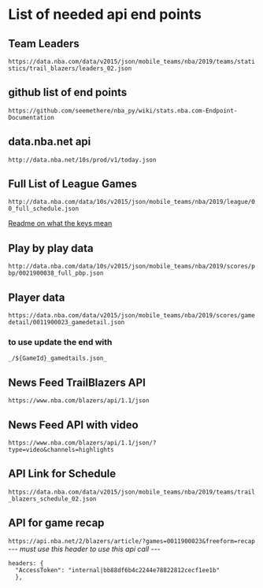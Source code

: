 # List of needed api end points

## Team Leaders

`https://data.nba.com/data/v2015/json/mobile_teams/nba/2019/teams/statistics/trail_blazers/leaders_02.json`

## github list of end points

`https://github.com/seemethere/nba_py/wiki/stats.nba.com-Endpoint-Documentation`

## data.nba.net api

`http://data.nba.net/10s/prod/v1/today.json`

## Full List of League Games

`http://data.nba.com/data/10s/v2015/json/mobile_teams/nba/2019/league/00_full_schedule.json`

[Readme on what the keys mean](https://github.com/rlabausa/nba-schedule-data)

## Play by play data

`http://data.nba.com/data/10s/v2015/json/mobile_teams/nba/2019/scores/pbp/0021900038_full_pbp.json`

## Player data

`https://data.nba.com/data/v2015/json/mobile_teams/nba/2019/scores/gamedetail/0011900023_gamedetail.json`

### to use update the end with

```
_/${GameId}_gamedtails.json_
```

## News Feed TrailBlazers API

`https://www.nba.com/blazers/api/1.1/json`

## News Feed API with video

`https://www.nba.com/blazers/api/1.1/json/?type=video&channels=highlights`

## API Link for Schedule

`https://data.nba.com/data/v2015/json/mobile_teams/nba/2019/teams/trail_blazers_schedule_02.json`

## API for game recap

`https://api.nba.net/2/blazers/article/?games=0011900023&freeform=recap`
_--- must use this header to use this api call ---_

```
headers: {
  "AccessToken": "internal|bb88df6b4c2244e78822812cecf1ee1b"
  },
```
